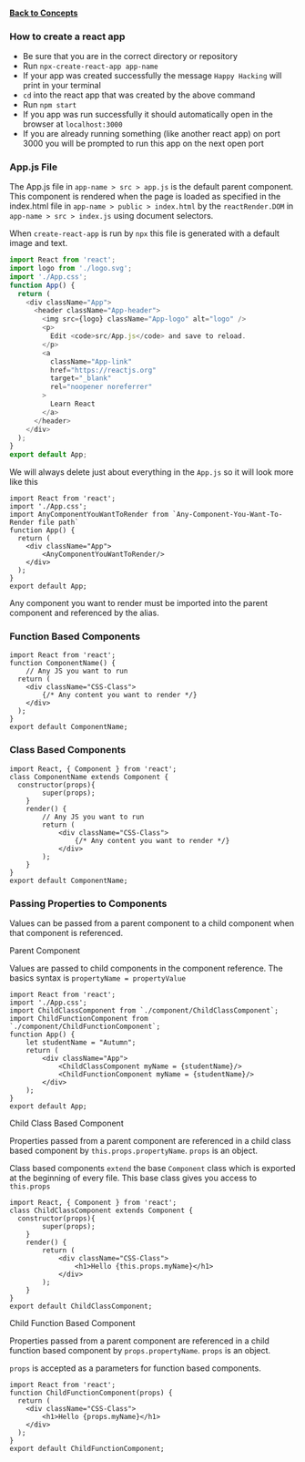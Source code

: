 #### [Back to Concepts](README.md)

### How to create a react app
- Be sure that you are in the correct directory or repository
- Run `npx-create-react-app app-name` 
- If your app was created successfully the message `Happy Hacking` will print in your terminal
- `cd` into the react app that was created by the above command
- Run `npm start`
- If you app was run successfully it should automatically open in the browser at `localhost:3000`
- If you are already running something (like another react app) on port 3000 you will be prompted to run this app on the next open port


### App.js File
The App.js file in `app-name > src > app.js` is the default parent component. This component is rendered when the page is loaded as specified in the index.html file in  `app-name > public > index.html` by the `reactRender.DOM` in `app-name > src > index.js` using document selectors.

When `create-react-app` is run by `npx` this file is generated with a default image and text.
```JavaScript
import React from 'react';
import logo from './logo.svg';
import './App.css';
function App() {
  return (
    <div className="App">
      <header className="App-header">
        <img src={logo} className="App-logo" alt="logo" />
        <p>
          Edit <code>src/App.js</code> and save to reload.
        </p>
        <a
          className="App-link"
          href="https://reactjs.org"
          target="_blank"
          rel="noopener noreferrer"
        >
          Learn React
        </a>
      </header>
    </div>
  );
}
export default App;
```

We will always delete just about everything in the `App.js` so it will look more like this
```JSX
import React from 'react';
import './App.css';
import AnyComponentYouWantToRender from `Any-Component-You-Want-To-Render file path`
function App() {
  return (
    <div className="App">
        <AnyComponentYouWantToRender/>
    </div>
  );
}
export default App;
```
Any component you want to render must be imported into the parent component and referenced by the alias.

### Function Based Components
```JSX
import React from 'react';
function ComponentName() {
    // Any JS you want to run
  return (
    <div className="CSS-Class">
        {/* Any content you want to render */}
    </div>
  );
}
export default ComponentName;
```

### Class Based Components
```JSX
import React, { Component } from 'react';
class ComponentName extends Component {
  constructor(props){
        super(props);
    }
    render() {
        // Any JS you want to run
        return (
            <div className="CSS-Class">
                {/* Any content you want to render */}
            </div>
        );
    }
}
export default ComponentName;
```

### Passing Properties to Components
Values can be passed from a parent component to a child component when that component is referenced. 

Parent Component

Values are passed to child components in the component reference. The basics syntax is `propertyName = propertyValue`
```JSX
import React from 'react';
import './App.css';
import ChildClassComponent from `./component/ChildClassComponent`;
import ChildFunctionComponent from `./component/ChildFunctionComponent`;
function App() {
    let studentName = "Autumn";
    return (
        <div className="App">
            <ChildClassComponent myName = {studentName}/>
            <ChildFunctionComponent myName = {studentName}/>
        </div>
    );
}
export default App;
```
Child Class Based Component

Properties passed from a parent component are referenced in a child class based component by `this.props.propertyName`. `props` is an object.

Class based components `extend` the base `Component` class which is exported at the beginning of every file. This base class gives you access to `this.props`
```JSX
import React, { Component } from 'react';
class ChildClassComponent extends Component {
  constructor(props){
        super(props);
    }
    render() {
        return (
            <div className="CSS-Class">
                <h1>Hello {this.props.myName}</h1>
            </div>
        );
    }
}
export default ChildClassComponent;
```
Child Function Based Component

Properties passed from a parent component are referenced in a child function based component by `props.propertyName`. `props` is an object.

`props` is accepted as a parameters for function based components.
```JSX
import React from 'react';
function ChildFunctionComponent(props) {
  return (
    <div className="CSS-Class">
        <h1>Hello {props.myName}</h1>
    </div>
  );
}
export default ChildFunctionComponent;
```
